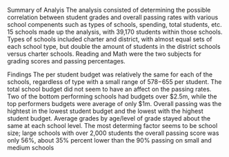 Summary of Analyis
The analysis consisted of determining the possible correlation between student grades and overall passing rates with various school compenents such as types of schools, spending, total students, etc.
15 schools made up the analysis, with 39,170 students within those schools.  Types of schools included charter and district, with almost equal sets of each school type, but double the amount of students in the district schools versus charter schools.
Reading and Math were the two subjects for grading scores and passing percentages.

Findings
The per student budget was relatively the same for each of the schools, regardless of type with a small range of $578-$655 per student.
The total school budget did not seem to have an affect on the passing rates.  Two of the bottom performing schools had budgets over $2.5m, while the top performers budgets were average of only $1m. Overall passing was the hightest in the lowest student budget and the lowest with the highest student budget.
Average grades by age/level of grade stayed about the same at each school level.
The most determing factor seems to be school size; large schools with over 2,000 students the overall passing score was only 56%, about 35% percent lower than the 90% passing on small and medium schools

